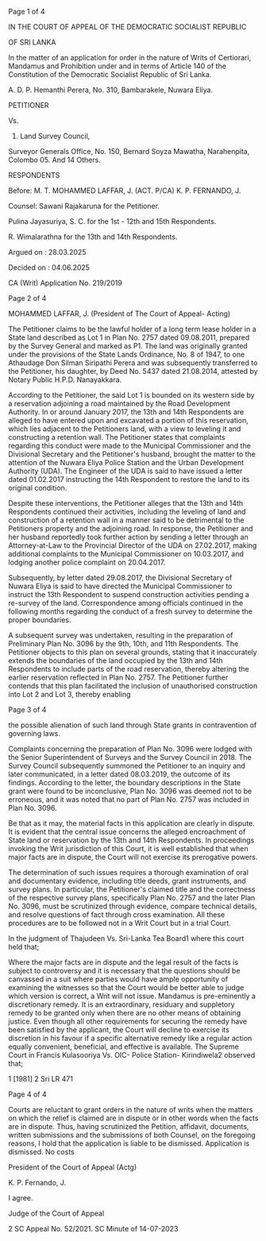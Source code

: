 Page 1 of 4

IN THE COURT OF APPEAL OF THE DEMOCRATIC SOCIALIST REPUBLIC

OF SRI LANKA

In the matter of an application for order in the nature of Writs of Certiorari, Mandamus and Prohibition under and in terms of Article 140 of the Constitution of the Democratic Socialist Republic of Sri Lanka.

A. D. P. Hemanthi Perera, No. 310, Bambarakele, Nuwara Eliya.

PETITIONER

Vs.

1. Land Survey Council,

Surveyor Generals Office, No. 150, Bernard Soyza Mawatha, Narahenpita, Colombo 05. And 14 Others.

RESPONDENTS

Before: M. T. MOHAMMED LAFFAR, J. (ACT. P/CA) K. P. FERNANDO, J.

Counsel: Sawani Rajakaruna for the Petitioner.

Pulina Jayasuriya, S. C. for the 1st - 12th and 15th Respondents.

R. Wimalarathna for the 13th and 14th Respondents.

Argued on : 28.03.2025

Decided on : 04.06.2025

CA (Writ) Application No. 219/2019

Page 2 of 4

MOHAMMED LAFFAR, J. (President of The Court of Appeal- Acting)

The Petitioner claims to be the lawful holder of a long term lease holder in a State land described as Lot 1 in Plan No. 2757 dated 09.08.2011, prepared by the Survey General and marked as P1. The land was originally granted under the provisions of the State Lands Ordinance, No. 8 of 1947, to one Athaudage Don Silman Siripathi Perera and was subsequently transferred to the Petitioner, his daughter, by Deed No. 5437 dated 21.08.2014, attested by Notary Public H.P.D. Nanayakkara.

According to the Petitioner, the said Lot 1 is bounded on its western side by a reservation adjoining a road maintained by the Road Development Authority. In or around January 2017, the 13th and 14th Respondents are alleged to have entered upon and excavated a portion of this reservation, which lies adjacent to the Petitioners land, with a view to leveling it and constructing a retention wall. The Petitioner states that complaints regarding this conduct were made to the Municipal Commissioner and the Divisional Secretary and the Petitioner's husband, brought the matter to the attention of the Nuwara Eliya Police Station and the Urban Development Authority (UDA). The Engineer of the UDA is said to have issued a letter dated 01.02.2017 instructing the 14th Respondent to restore the land to its original condition.

Despite these interventions, the Petitioner alleges that the 13th and 14th Respondents continued their activities, including the leveling of land and construction of a retention wall in a manner said to be detrimental to the Petitioners property and the adjoining road. In response, the Petitioner and her husband reportedly took further action by sending a letter through an Attorney-at-Law to the Provincial Director of the UDA on 27.02.2017, making additional complaints to the Municipal Commissioner on 10.03.2017, and lodging another police complaint on 20.04.2017.

Subsequently, by letter dated 29.08.2017, the Divisional Secretary of Nuwara Eliya is said to have directed the Municipal Commissioner to instruct the 13th Respondent to suspend construction activities pending a re-survey of the land. Correspondence among officials continued in the following months regarding the conduct of a fresh survey to determine the proper boundaries.

A subsequent survey was undertaken, resulting in the preparation of Preliminary Plan No. 3096 by the 9th, 10th, and 11th Respondents. The Petitioner objects to this plan on several grounds, stating that it inaccurately extends the boundaries of the land occupied by the 13th and 14th Respondents to include parts of the road reservation, thereby altering the earlier reservation reflected in Plan No. 2757. The Petitioner further contends that this plan facilitated the inclusion of unauthorised construction into Lot 2 and Lot 3, thereby enabling

Page 3 of 4

the possible alienation of such land through State grants in contravention of governing laws.

Complaints concerning the preparation of Plan No. 3096 were lodged with the Senior Superintendent of Surveys and the Survey Council in 2018. The Survey Council subsequently summoned the Petitioner to an inquiry and later communicated, in a letter dated 08.03.2019, the outcome of its findings. According to the letter, the boundary descriptions in the State grant were found to be inconclusive, Plan No. 3096 was deemed not to be erroneous, and it was noted that no part of Plan No. 2757 was included in Plan No. 3096.

Be that as it may, the material facts in this application are clearly in dispute. It is evident that the central issue concerns the alleged encroachment of State land or reservation by the 13th and 14th Respondents. In proceedings invoking the Writ jurisdiction of this Court, it is well established that when major facts are in dispute, the Court will not exercise its prerogative powers.

The determination of such issues requires a thorough examination of oral and documentary evidence, including title deeds, grant instruments, and survey plans. In particular, the Petitioner's claimed title and the correctness of the respective survey plans, specifically Plan No. 2757 and the later Plan No. 3096, must be scrutinized through evidence, compare technical details, and resolve questions of fact through cross examination. All these procedures are to be followed not in a Writ Court but in a trial Court.

In the judgment of Thajudeen Vs. Sri-Lanka Tea Board1 where this court held that;

Where the major facts are in dispute and the legal result of the facts is subject to controversy and it is necessary that the questions should be canvassed in a suit where parties would have ample opportunity of examining the witnesses so that the Court would be better able to judge which version is correct, a Writ will not issue. Mandamus is pre-eminently a discretionary remedy. It is an extraordinary, residuary and suppletory remedy to be granted only when there are no other means of obtaining justice. Even though all other requirements for securing the remedy have been satisfied by the applicant, the Court will decline to exercise its discretion in his favour if a specific alternative remedy like a regular action equally convenient, beneficial, and effective is available. The Supreme Court in Francis Kulasooriya Vs. OIC- Police Station- Kirindiwela2 observed that;

1 [1981] 2 Sri LR 471

Page 4 of 4

Courts are reluctant to grant orders in the nature of writs when the matters on which the relief is claimed are in dispute or in other words when the facts are in dispute. Thus, having scrutinized the Petition, affidavit, documents, written submissions and the submissions of both Counsel, on the foregoing reasons, I hold that the application is liable to be dismissed. Application is dismissed. No costs

President of the Court of Appeal (Actg)

K. P. Fernando, J.

I agree.

Judge of the Court of Appeal

2 SC Appeal No. 52/2021. SC Minute of 14-07-2023